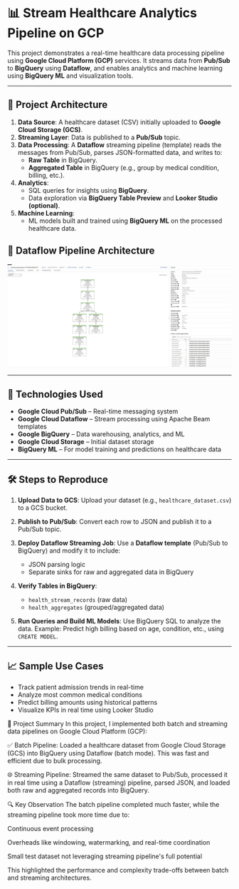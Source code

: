 # 📊 Stream Healthcare Analytics Pipeline on GCP

This project demonstrates a real-time healthcare data processing pipeline using **Google Cloud Platform (GCP)** services. It streams data from **Pub/Sub** to **BigQuery** using **Dataflow**, and enables analytics and machine learning using **BigQuery ML** and visualization tools.

---

## 🧱 Project Architecture

1. **Data Source**: A healthcare dataset (CSV) initially uploaded to **Google Cloud Storage (GCS)**.
2. **Streaming Layer**: Data is published to a **Pub/Sub** topic.
3. **Data Processing**: A **Dataflow** streaming pipeline (template) reads the messages from Pub/Sub, parses JSON-formatted data, and writes to:
   - **Raw Table** in BigQuery.
   - **Aggregated Table** in BigQuery (e.g., group by medical condition, billing, etc.).
4. **Analytics**:
   - SQL queries for insights using **BigQuery**.
   - Data exploration via **BigQuery Table Preview** and **Looker Studio (optional)**.
5. **Machine Learning**:
   - ML models built and trained using **BigQuery ML** on the processed healthcare data.
  
## 📌 Dataflow Pipeline Architecture

![Pipeline Architecture](https://github.com/praveenreddy82472/tutorial_test/blob/main/stream_pipe.jpg)

---

## 🚀 Technologies Used

- **Google Cloud Pub/Sub** – Real-time messaging system
- **Google Cloud Dataflow** – Stream processing using Apache Beam templates
- **Google BigQuery** – Data warehousing, analytics, and ML
- **Google Cloud Storage** – Initial dataset storage
- **BigQuery ML** – For model training and predictions on healthcare data

---

## 🛠️ Steps to Reproduce

1. **Upload Data to GCS**:
   Upload your dataset (e.g., `healthcare_dataset.csv`) to a GCS bucket.

2. **Publish to Pub/Sub**:
   Convert each row to JSON and publish it to a Pub/Sub topic.

3. **Deploy Dataflow Streaming Job**:
   Use a **Dataflow template** (Pub/Sub to BigQuery) and modify it to include:
   - JSON parsing logic
   - Separate sinks for raw and aggregated data in BigQuery

4. **Verify Tables in BigQuery**:
   - `health_stream_records` (raw data)
   - `health_aggregates` (grouped/aggregated data)

5. **Run Queries and Build ML Models**:
   Use BigQuery SQL to analyze the data.
   Example: Predict high billing based on age, condition, etc., using `CREATE MODEL`.

---

## 📈 Sample Use Cases

- Track patient admission trends in real-time
- Analyze most common medical conditions
- Predict billing amounts using historical patterns
- Visualize KPIs in real time using Looker Studio


📝 Project Summary
In this project, I implemented both batch and streaming data pipelines on Google Cloud Platform (GCP):

✅ Batch Pipeline: Loaded a healthcare dataset from Google Cloud Storage (GCS) into BigQuery using Dataflow (batch mode). This was fast and efficient due to bulk processing.

🌐 Streaming Pipeline: Streamed the same dataset to Pub/Sub, processed it in real time using a Dataflow (streaming) pipeline, parsed JSON, and loaded both raw and aggregated records into BigQuery.

🔍 Key Observation
The batch pipeline completed much faster, while the streaming pipeline took more time due to:

Continuous event processing

Overheads like windowing, watermarking, and real-time coordination

Small test dataset not leveraging streaming pipeline's full potential

This highlighted the performance and complexity trade-offs between batch and streaming architectures.
